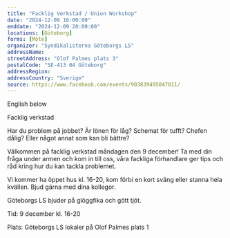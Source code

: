 ```yaml
---
title: "Facklig Verkstad / Union Workshop"
date: "2024-12-09 16:00:00"
enddate: "2024-12-09 20:00:00"
locations: [Göteborg]
forms: [Möte]
organizer: "Syndikalisterna Göteborgs LS"
addressName: 
streetAddress: "Olof Palmes plats 3"
postalCode: "SE-413 04 Göteborg"
addressRegion:
addressCountry: "Sverige"
source: https://www.facebook.com/events/903839495047011/
---
```

English below

Facklig verkstad

Har du problem på jobbet? Är lönen för låg? Schemat för tufft? Chefen dålig? Eller något annat som kan bli bättre?

Välkommen på facklig verkstad måndagen den 9 december! Ta med din fråga under armen och kom in till oss, våra fackliga förhandlare ger tips och råd kring hur du kan tackla problemet.

Vi kommer ha öppet hus kl. 16-20, kom förbi en kort sväng eller stanna hela kvällen. Bjud gärna med dina kollegor.

Göteborgs LS bjuder på glöggfika och gôtt tjôt.

Tid: 9 december kl. 16-20

Plats: Göteborgs LS lokaler på Olof Palmes plats 1
